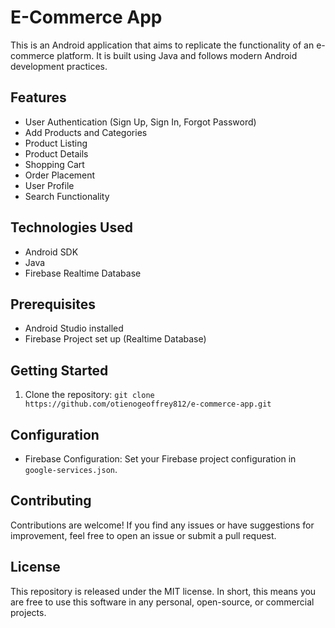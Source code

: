 # E-Commerce App

This is an Android application that aims to replicate the functionality of an e-commerce platform. It is built using Java and follows modern Android development practices.

## Features

- User Authentication (Sign Up, Sign In, Forgot Password)
- Add Products and Categories
- Product Listing
- Product Details
- Shopping Cart
- Order Placement
- User Profile
- Search Functionality

## Technologies Used

- Android SDK
- Java
- Firebase Realtime Database

## Prerequisites

- Android Studio installed
- Firebase Project set up (Realtime Database)

## Getting Started

1. Clone the repository: `git clone https://github.com/otienogeoffrey812/e-commerce-app.git`

## Configuration

- Firebase Configuration:
  Set your Firebase project configuration in `google-services.json`.

## Contributing

Contributions are welcome! If you find any issues or have suggestions for improvement,
feel free to open an issue or submit a pull request.

## License

This repository is released under the MIT license. In short, this means you are free
to use this software in any personal, open-source, or commercial projects.
